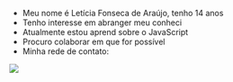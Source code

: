 - Meu nome é Letícia Fonseca de Araújo, tenho 14 anos
- Tenho interesse em abranger meu conheci
-  Atualmente estou aprend sobre o JavaScript
- Procuro colaborar em que for possível
- Minha rede de contato:

<a href="https://instagram.com/Le__arauj0" target="_blank"><img src="https://img.shields.io/badge/-Instagram-%23E4405F?style=for-the-badge&logo=instagram&logoColor=white" target="_blank"></a>
